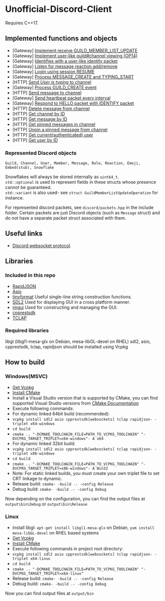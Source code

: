 # Unofficial-Discord-Client

Requires C++17.

## Implemented functions and objects

- [Gateway] [Implement receive GUILD_MEMBER_LIST_UPDATE](https://github.com/SnakePin/Unofficial-Discord-Client/commit/d59c87c93cb91733d996ef7006376a2ef3e984d5)
- [Gateway] [Implement user-like guild#channel viewing (OP14)](https://github.com/SnakePin/Unofficial-Discord-Client/commit/7c390b018bec4d69daebf012bb96b324d88d74e7)
- [Gateway] [Identifies with a user-like identity packet](https://github.com/SnakePin/Unofficial-Discord-Client/commit/b81f25438b2e4bdcc573da2a05835cd47e2a68ea)
- [Gateway] [Listen for message reaction add/remove](https://github.com/SnakePin/Unofficial-Discord-Client/commit/0a528740359b94ac68689d3b4b978f4260f20612)
- [Gateway] [Login using session RESUME](https://github.com/SnakePin/Unofficial-Discord-Client/commit/3e6e06cbd25608ea5c2540edc28fc0954829fe41)
- [Gateway] [Process MESSAGE_CREATE and TYPING_START](https://github.com/SnakePin/Unofficial-Discord-Client/commit/a37d07280df549555da0b3512fe6b662e9eebbaf)
- [HTTP] [Send *User is typing* to channel](https://github.com/SnakePin/Unofficial-Discord-Client/commit/44872641bbeb11790ff3b26ea584ae84929d4706)
- [Gateway] [Process GUILD_CREATE event](https://github.com/SnakePin/Unofficial-Discord-Client/commit/d2142fa6104b5c158598b7c5edfa4ae7c5586e0d)
- [HTTP] [Send message to channel](https://github.com/SnakePin/Unofficial-Discord-Client/commit/90453b33c1c9882da563ddf021c2f7e464fd7a00)
- [Gateway] [Send heartbeat packet every interval](https://github.com/SnakePin/Unofficial-Discord-Client/commit/4e3d27acf65a3e608330b77901c091cfb47a3033)
- [Gateway] [Respond to HELLO packet with IDENTIFY packet](https://github.com/SnakePin/Unofficial-Discord-Client/commit/de1a98e68269697dacb2c368bd8da9f445755036)
- [HTTP] [Delete message from channel](https://github.com/SnakePin/Unofficial-Discord-Client/commit/59f928a38e2e502ad930a34dd62946af52d75570)
- [HTTP] [Get channel by ID](https://github.com/SnakePin/Unofficial-Discord-Client/commit/59f928a38e2e502ad930a34dd62946af52d75570)
- [HTTP] [Get message by ID](https://github.com/SnakePin/Unofficial-Discord-Client/commit/59f928a38e2e502ad930a34dd62946af52d75570)
- [HTTP] [Get pinned messages in channel](https://github.com/SnakePin/Unofficial-Discord-Client/commit/59f928a38e2e502ad930a34dd62946af52d75570)
- [HTTP] [Unpin a pinned message from channel](https://github.com/SnakePin/Unofficial-Discord-Client/commit/59f928a38e2e502ad930a34dd62946af52d75570)
- [HTTP] [Get current(authenticated) user](https://github.com/SnakePin/Unofficial-Discord-Client/commit/59f928a38e2e502ad930a34dd62946af52d75570)
- [HTTP] [Get user by ID](https://github.com/SnakePin/Unofficial-Discord-Client/commit/59f928a38e2e502ad930a34dd62946af52d75570)

### Represented Discord objects

`Guild, Channel, User, Member, Message, Role, Reaction, Emoji, Embed(stub), Snowflake`

Snowflakes will always be stored internally as `uint64_t`.  
`std::optional` is used to represent fields in these structs whose presence cannot be guaranteed.  
`std::variant` is also used- see `struct GuildMemberListUpdateOperation` for instance.

For represented discord packets, see `discord/packets.hpp` in the include folder. Certain packets are just Discord objects (such as `Message` struct) and do not have a separate packet struct associated with them.

## Useful links

- [Discord websocket protocol](https://discordapp.com/developers/docs/topics/gateway).

## Libraries

### Included in this repo

- [RapidJSON](https://github.com/Tencent/rapidjson/)
- [Asio](https://think-async.com/Asio/)
- [tinyformat](https://github.com/c42f/tinyformat) Useful single-line string construction functions.
- [SDL2](https://www.libsdl.org/) Used for displaying GUI in a cross platform manner.
- [imgui](https://github.com/ocornut/imgui) Used for constructing and managing the GUI.
- [cpprestsdk](https://github.com/Microsoft/cpprestsdk)
- [TCLAP](http://tclap.sourceforge.net/)

### Required libraries

libgl (libgl1-mesa-glx on Debian, mesa-libGL-devel on RHEL)
sdl2, asio, cpprestsdk, tclap, rapidjson should be installed using Vcpkg

## How to build

### Windows(MSVC)

- [Get Vcpkg](https://github.com/Microsoft/vcpkg#quick-start)
- [Install CMake](https://cmake.org/)
- Install a Visual Studio version that is supported by CMake, you can find supported Visual Studio versions from [CMake Documentation](https://cmake.org/cmake/help/latest/manual/cmake-generators.7.html#visual-studio-generators)
- Execute following commands:
- For dynamic linked 64bit build (recommended):
- `vcpkg install sdl2 asio cpprestsdk[websockets] tclap rapidjson- -triplet x64-windows`
- `cd build`
- `cmake .. "-DCMAKE_TOOLCHAIN_FILE=PATH_TO_VCPKG_TOOLCHAIN" "-DVCPKG_TARGET_TRIPLET=x64-windows"- A x64`
- For dynamic linked 32bit build:
- `vcpkg install sdl2 asio cpprestsdk[websockets] tclap rapidjson- -triplet x86-windows`
- `cd build`
- `cmake .. "-DCMAKE_TOOLCHAIN_FILE=PATH_TO_VCPKG_TOOLCHAIN" "-DVCPKG_TARGET_TRIPLET=x86-windows"- A Win32`
- Note: For static linked builds, you must create your own triplet file to set CRT linkage to dynamic.
- Release build: `cmake- -build .- -config Release`
- Debug build: `cmake- -build .- -config Debug`

Now depending on the configuration, you can find the output files at `output\bin\Debug` or `output\bin\Release`

### Linux

- Install libgl: `apt-get install libgl1-mesa-glx` on Debian, `yum install mesa-libGL-devel` on RHEL based systems
- [Get Vcpkg](https://github.com/Microsoft/vcpkg#quick-start)
- [Install CMake](https://cmake.org/)
- Execute following commands in project root directory:
- `vcpkg install sdl2 asio cpprestsdk[websockets] tclap rapidjson- -triplet x64-linux`
- `cd build`
- `cmake .. "-DCMAKE_TOOLCHAIN_FILE=PATH_TO_VCPKG_TOOLCHAIN" "-DVCPKG_TARGET_TRIPLET=x64-linux"`
- Release build: `cmake- -build .- -config Release`
- Debug build: `cmake- -build .- -config Debug`

Now you can find output files at `output/bin`
